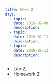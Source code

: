 ```yaml
---
title: Week 2
days:
  - topic: 
    date: 2019-09-09
    description: 
  - topic:
    date: 2019-09-11
    description: 
  - topic: 
    date: 2019-09-13
    description: 
---
```


- [Lab 2]
- [Homework 2]
